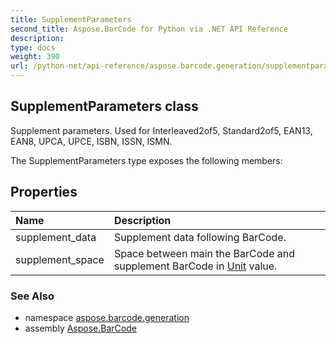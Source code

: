 ```yaml
---
title: SupplementParameters
second_title: Aspose.BarCode for Python via .NET API Reference
description: 
type: docs
weight: 390
url: /python-net/api-reference/aspose.barcode.generation/supplementparameters/
---
```


## SupplementParameters class

Supplement parameters. Used for Interleaved2of5, Standard2of5, EAN13, EAN8, UPCA, UPCE, ISBN, ISSN, ISMN.

The SupplementParameters type exposes the following members:
## Properties
| Name | Description |
| :- | :- |
|supplement_data|Supplement data following BarCode.|
|supplement_space|Space between main the BarCode and supplement BarCode in [Unit](/barcode/python-net/api-reference/aspose.barcode.generation/unit/) value.|

### See Also

* namespace [aspose.barcode.generation](/barcode/python-net/api-reference/aspose.barcode.generation/)
* assembly [Aspose.BarCode](/barcode/python-net/api-reference/)

